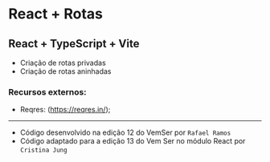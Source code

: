 # React + Rotas
## React + TypeScript + Vite

- Criação de rotas privadas
- Criação de rotas aninhadas

### Recursos externos:
- Reqres: (https://reqres.in/);

________________________________________________
- Código desenvolvido na edição 12 do VemSer por `Rafael Ramos`
- Código adaptado para a edição 13 do Vem Ser no módulo React por `Cristina Jung`